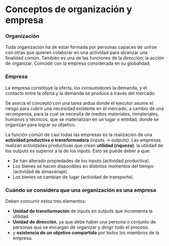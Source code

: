 # Conceptos de organización y empresa

### Organización
Toda organización ha de estar formada por personas capaces de unirse con otras que quieren colaborar en una actividad para alcanzar una finalidad común. También es una de las funciones de la dirección; la acción de organizar. Coincide con la empresa considerada en su globalidad.

### Empresa
La empresa constituye la oferta, los consumidores la demanda, y el contacto entre la oferta y la demanda se produce a través del mercado.

Se asocia el concepto con una tarea ardua donde el ejecutor asume el riesgo para cubrir una necesidad existente en el mercado, a cambio de una recompensa, para la cual se necesita de medios materiales, inmateriales, humanos y técnicos, que se materializan en un lugar o entidad, donde se organizan para lograr su objetivo.

La función común de casi todas las empresas es la realización de una **actividad productiva o transformadora** (inputs -> outputs). Las empresas realizan actividades productivas que crean **utilidad (riqueza)**: la utilidad de los outputs es superior a la de los inputs. Esto se puede deber a que:
+ Se han alterado propiedades de los inputs (actividad productiva).
+ Los bienes se hacen disponibles en distintos momentos del tiempo (actividad de almacenaje).
+ Los bienes se cambian de lugar (actividad de transporte).

### Cuándo se considera que una organización es una empresa
Deben concurrir estos tres elementos:
+ **Unidad de transformación** de inputs en outputs que incrementa la utilidad.
+ **Unidad de dirección**, ya que debe haber una persona o conjunto de personas que se encargan de organizar y dirigir todo el proceso.
+ y **existencia de un objetivo compartido** por todos los miembros de la empresa.

